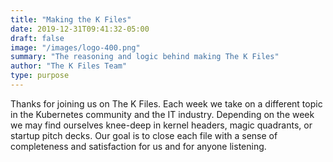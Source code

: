 ```yaml
---
title: "Making the K Files"
date: 2019-12-31T09:41:32-05:00
draft: false
image: "/images/logo-400.png"
summary: "The reasoning and logic behind making The K Files"
author: "The K Files Team"
type: purpose
---
```


Thanks for joining us on The K Files. Each week we take on a different topic in the Kubernetes community and the IT industry. Depending on the week we may find ourselves knee-deep in kernel headers, magic quadrants, or startup pitch decks. Our goal is to close each file with a sense of completeness and satisfaction for us and for anyone listening.